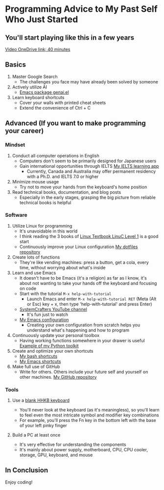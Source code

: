 # Programming Advice to My Past Self Who Just Started

## You'll start playing like this in a few years
[Video OneDrive link; 40 minutes](https://photos.onedrive.com/share/12F1169924695EF9!250373?cid=12F1169924695EF9&resId=12F1169924695EF9!250373&authkey=!AEcanzCk1fx4cYI&ithint=video&e=TjlgN1)

## Basics

1. Master Google Search
   - The challenges you face may have already been solved by someone
2. Actively utilize AI
   - [Emacs package genai.el](https://github.com/ywatanabe1989/genai/)
4. Learn keyboard shortcuts
   - Cover your walls with printed cheat sheets
   - Extend the convenience of Ctrl + C

## Advanced (If you want to make programming your career)

### Mindset

1. Conduct all computer operations in English
   - Computers don't seem to be primarily designed for Japanese users
   - Gain international opportunities through IELTS [My IELTS learning app](https://ai-ielts.app/)
     - Currently, Canada and Australia may offer permanent residency with a Ph.D. and IELTS 7.0 or higher
2. Minimize mouse usage
   - Try not to move your hands from the keyboard's home position
3. Read technical books, documentation, and blog posts
   - Especially in the early stages, grasping the big picture from reliable technical books is helpful

### Software

1. Utilize Linux for programming
   - It's unavoidable in this world
   - I think reading the 3 books of [Linux Textbook LinuC Level 1](https://www.amazon.co.jp/s?k=linux+%E3%83%AC%E3%83%99%E3%83%AB1&crid=RJR3JEEZ0J2T&sprefix=linux+%2Caps%2C287&ref=nb_sb_ss_ts-doa-p_7_6) is a good start
   - Continuously improve your Linux configuration [My dotfiles repository](https://github.com/ywatanabe1989/.dotfiles-public)
2. Create lots of functions
   - They're like vending machines: press a button, get a cola, every time, without worrying about what's inside
3. Learn and use Emacs
   - It doesn't have to be Emacs (it's a religion) as far as I know, it's about not wanting to take your hands off the keyboard and focusing on code
   - Start with the tutorial `M-x help-with-tutorial`
     - Launch Emacs and enter `M-x help-with-tutorial RET` (Meta (Alt or Esc) key + x, then type 'help-with-tutorial' and press Enter)
   - [SystemCrafters YouTube channel](https://www.youtube.com/playlist?list=PLEoMzSkcN8oPH1au7H6B7bBJ4ZO7BXjSZ)
     - It's fun just to watch
   - [My Emacs configuration](https://github.com/ywatanabe1989/.dotfiles-public/tree/main/.emacs.d/inits)
     - Creating your own configuration from scratch helps you understand what's happening and how to program
4. Continuously update your personal toolbox
   - Having working functions somewhere in your drawer is useful [Example of my Python toolkit](https://github.com/ywatanabe1989/mngs)
5. Create and optimize your own shortcuts
   - [My bash shortcuts](https://github.com/ywatanabe1989/.dotfiles-public/tree/main/.bash.d/all)
   - [My Emacs shortcuts](https://github.com/ywatanabe1989/.dotfiles-public/.emacs.d/)
6. Make full use of GitHub
   - Write for others. Others include your future self and yourself on other machines. [My GitHub repository](https://github.com/ywatanabe1989/)

### Tools

1. Use a [blank HHKB keyboard](https://hhkeyboard.us/hhkb/pro-hybrid-type-s/sku/cg01000-297301)
   - You'll never look at the keyboard (as it's meaningless), so you'll learn to feel even the most intricate symbol and modifier key combinations
   - For example, you'll press the Fn key in the bottom left with the base of your left pinky finger

2. Build a PC at least once
   - It's very effective for understanding the components
   - It's mainly about power supply, motherboard, CPU, CPU cooler, storage, GPU, keyboard, and mouse

## In Conclusion

Enjoy coding!

